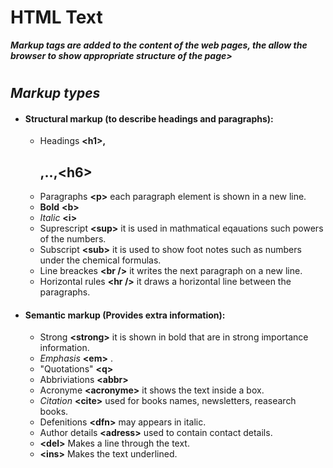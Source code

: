 # **HTML Text**
***Markup tags are added to the content of the web pages, the allow the browser to show appropriate structure of the page>***
#
## ***Markup types***
* #### **Structural markup (to describe headings and paragraphs):**
   * Headings **\<h1>,<h2>,..,\<h6>**
   * Paragraphs **\<p>**
   each paragraph element is shown in a new line.
   * **Bold** **\<b>**
   * *Italic* **\<i>**
   * Suprescript **\<sup>** it is used in mathmatical eqauations such powers of the numbers.
   * Subscript **\<sub>** it is used to show foot notes such as numbers under the chemical formulas.
   * Line breackes **\<br />**
   it writes the next paragraph on a new line.
   * Horizontal rules **\<hr />** it draws a horizontal line between the paragraphs.

* #### **Semantic markup (Provides extra information):** 
    * Strong **\<strong>** it is shown in bold that are  in strong importance information.
    * *Emphasis* **\<em>** .
    * "Quotations"  **\<q>**
    *  Abbriviations **\<abbr>**
    * Acronyme **\<acronyme>** it shows the text inside a box.
    * *Citation* **\<cite>** used for books names, newsletters, reasearch books.
    * Defenitions **\<dfn>** may appears in italic.
    * Author details **\<adress>** used to contain contact details.
    * **\<del>** Makes a line through the text.
    * **\<ins>** Makes the text underlined.
    #
    